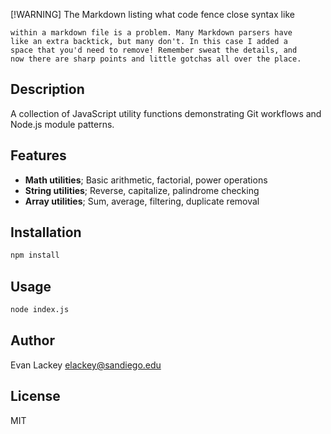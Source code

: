 [!WARNING] The Markdown listing what code fence close syntax like 
```
within a markdown file is a problem. Many Markdown parsers have 
like an extra backtick, but many don't. In this case I added a 
space that you'd need to remove! Remember sweat the details, and 
now there are sharp points and little gotchas all over the place.
```


## Description
A collection of JavaScript utility functions demonstrating Git workflows
and Node.js module patterns.

## Features
- **Math utilities**; Basic arithmetic, factorial, power operations
- **String utilities**; Reverse, capitalize, palindrome checking
- **Array utilities**; Sum, average, filtering, duplicate removal

## Installation 
```bash
npm install
```
## Usage
```bash
node index.js
```

## Author
Evan Lackey
[elackey@sandiego.edu](mailto:elackey@sandiego.edu)

## License
MIT